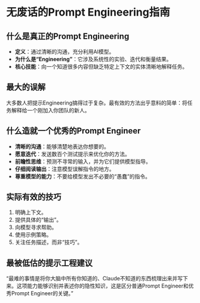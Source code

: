 # 无废话的Prompt Engineering指南

## 什么是真正的Prompt Engineering

- **定义**：通过清晰的沟通，充分利用AI模型。
- **为什么是“Engineering”**：它涉及系统性的实验、迭代和衡量结果。
- **核心技能**：向一个知道很多内容但缺乏特定上下文的实体清晰地解释任务。

## 最大的误解

大多数人把提示Engineering搞得过于复杂。最有效的方法出乎意料的简单：将任务解释给一个刚加入你团队的新人。

## 什么造就一个优秀的Prompt Engineer

- **清晰的沟通**：能够清楚地表达你想要的。
- **愿意迭代**：发送数百个测试提示来优化你的方法。
- **前瞻性思维**：预测不寻常的输入，并为它们提供模型指导。
- **仔细阅读输出**：注意模型误解指令的地方。
- **尊重模型的能力**：不要给模型发出不必要的“愚蠢”的指令。

## 实际有效的技巧

1. 明确上下文。
2. 提供具体的“输出”。
3. 向模型寻求帮助。
4. 使用示例策略。
5. 关注任务描述，而非“技巧”。

## 最被低估的提示工程建议

“最难的事情是将你大脑中所有你知道的、Claude不知道的东西梳理出来并写下来。这项能力能够识别并表述你的隐性知识，这是区分普通Prompt Engineer和优秀Prompt Engineer的关键。”
